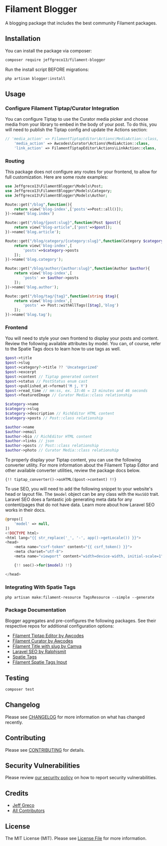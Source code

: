 # Filament Blogger

A blogging package that includes the best community Filament packages.

## Installation

You can install the package via composer:

```bash
composer require jeffgreco13/filament-blogger
```

Run the install script BEFORE migrations:

```bash
php artisan blogger:install
```

<!-- You can publish the config file with:

```bash
php artisan vendor:publish --tag="filament-blogger-config"
``` -->

<!-- This is the contents of the published config file:

```php
return [
];
``` -->

<!-- Optionally, you can publish the views using

```bash
php artisan vendor:publish --tag="filament-blogger-views"
``` -->

## Usage

### Configure Filament Tiptap/Curator Integration

You can configure Tiptap to use the Curator media picker and choose media from your library to embed in the body of your post. To do this, you will need to publish the Tiptap config and update the Actions section:

```php
// 'media_action' => FilamentTiptapEditor\Actions\MediaAction::class,
    'media_action' => Awcodes\Curator\Actions\MediaAction::class,
    'link_action' => FilamentTiptapEditor\Actions\LinkAction::class,
```

### Routing

This package does not configure any routes for your frontend, to allow for full customization. Here are some route examples:
```php
use Jeffgreco13\FilamentBlogger\Models\Post;
use Jeffgreco13\FilamentBlogger\Models\Category;
use Jeffgreco13\FilamentBlogger\Models\Author;

Route::get("/blog",function(){
    return view('blog-index',['posts'=>Post::all()]);
})->name('blog.index')

Route::get("/blog/{post:slug}",function(Post $post){
    return view("blog-article",['post'=>$post]);
})->name('blog.article');

Route::get("/blog/category/{category:slug}",function(Category $category){
    return view('blog-index',[
        'posts'=>$category->posts
    ]);
})->name('blog.category');

Route::get("/blog/author/{author:slug}",function(Author $author){
    return view('blog-index',[
        'posts' => $author->posts
    ]);
})->name('blog.author');

Route::get("/blog/tag/{tag}",function(string $tag){
    return view('blog-index',[
        'posts' => Post::withAllTags([$tag],'blog')
    ]);
})->name('blog.tag');
```

### Frontend
You will need to style your own frontend to display your posts and content. Review the following available attributes by model. You can, of course, refer to the Spatie Tags docs to learn how to use tags as well.

```php
$post->title
$post->slug
$post->category?->title ?? 'Uncategorized'
$post->excerpt
$post->content // Tiptap generated content
$post->status // PostStatus enum cast
$post->published_at->format('M j, Y')
$post->read_time // mm:ss, ex. 13:46 = 13 minutes and 46 seconds
$post->featuredImage // Curator Media::class relationship

$category->name
$category->slug
$category->description // RichEditor HTML content
$category->posts // Post::class relationship

$author->name
$author->email
$author->bio // RichEditor HTML content
$author->links // json
$author->posts // Post::class relationship
$author->photo // Curator Media::class relationship
```

To properly display your Tiptap content, you can use the following converter utility. For more information about the Filament Tiptap Editor and other available converter utilities, review the package docs below.
```
{!! tiptap_converter()->asHTML($post->content) !!}
```
To use SEO, you will need to add the following snippet to your website's head or layout file. The `$model` object can be any class with the `HasSEO` trait. Laravel SEO does a fantastic job generating meta data for any content/pages that do not have data. Learn more about how Laravel SEO works in their docs.

```php
@props([
    'model' => null,
])
<!DOCTYPE html>
<html lang="{{ str_replace('_', '-', app()->getLocale()) }}">
<head>
    <meta name="csrf-token" content="{{ csrf_token() }}">
    <meta charset="utf-8">
    <meta name="viewport" content="width=device-width, initial-scale=1">

    {!! seo()->for($model) !!}

</head>
```

### Integrating With Spatie Tags



```
php artisan make:filament-resource TagsResource --simple --generate
```

### Package Documentation
Blogger aggregates and pre-configures the following packages. See their respective repos for additional configuration options:
- [Filament Tiptap Editor by Awcodes](https://github.com/awcodes/filament-tiptap-editor)
- [Filament Curator by Awcodes](https://github.com/awcodes/filament-curator)
- [Filament Title with slug by Camya](https://github.com/camya/filament-title-with-slug)
- [Laravel SEO by Ralphjsmit](https://github.com/ralphjsmit/laravel-seo)
- [Spatie Tags](https://spatie.be/docs/laravel-tags/v4/introduction)
- [Filament Spatie Tags Input](https://filamentphp.com/docs/2.x/spatie-laravel-tags-plugin/form-components)

## Testing

```bash
composer test
```

## Changelog

Please see [CHANGELOG](CHANGELOG.md) for more information on what has changed recently.

## Contributing

Please see [CONTRIBUTING](CONTRIBUTING.md) for details.

## Security Vulnerabilities

Please review [our security policy](../../security/policy) on how to report security vulnerabilities.

## Credits

- [Jeff Greco](https://github.com/jeffgreco13)
- [All Contributors](../../contributors)

## License

The MIT License (MIT). Please see [License File](LICENSE.md) for more information.

